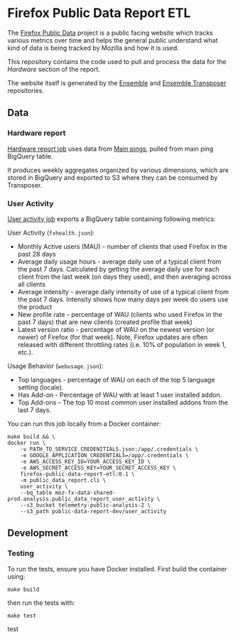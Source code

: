 # Firefox Public Data Report ETL
The [Firefox Public Data](https://data.firefox.com) project is a public facing website which tracks various metrics over time and helps the general public understand what kind of data is being tracked by Mozilla and how it is used.

This repository contains the code used to pull and process the data for the _Hardware_ section of the report.

The website itself is generated by the [Ensemble](https://github.com/mozilla/ensemble) and [Ensemble Transposer](https://github.com/mozilla/ensemble-transposer) repositories.

## Data
### Hardware report
[Hardware report job](public_data_report/hardware_report) uses data from [Main pings](https://firefox-source-docs.mozilla.org/toolkit/components/telemetry/data/main-ping.html), pulled from main ping BigQuery table.

It produces weekly aggregates organized by various dimensions, which are stored in BigQuery and exported to S3 where they can be consumed by Transposer.

### User Activity
[User activity job](public_data_report/user_activity) exports a BigQuery table containing following metrics:

User Activity (`fxhealth.json`):
* Monthly Active users (MAU) - number of clients that used Firefox in the past 28 days
* Average daily usage hours - average daily use of a typical client from the past 7 days. Calculated by getting the average daily use for each client from the last week (on days they used), and then averaging across all clients
* Average intensity - average daily intensity of use of a typical client from the past 7 days. Intensity shows how many days per week do users use the product
* New profile rate - percentage of WAU (clients who used Firefox in the past 7 days) that are new clients (created profile that week)
* Latest version ratio - percentage of WAU on the newest version (or newer) of Firefox (for that week). Note, Firefox updates are often released with different throttling rates (i.e. 10% of population in week 1, etc.).

Usage Behavior (`webusage.json`):
* Top languages - percentage of WAU on each of the top 5 language setting (locale).
* Has Add-on - Percentage of WAU with at least 1 user installed addon.
* Top Add-ons - The top 10 most common user installed addons from the last 7 days.

You can run this job locally from a Docker container:
```shell script
make build && \
docker run \
    -v PATH_TO_SERVICE_CREDENITIALS.json:/app/.credentials \
    -e GOOGLE_APPLICATION_CREDENTIALS=/app/.credentials \
    -e AWS_ACCESS_KEY_ID=YOUR_ACCESS_KEY_ID \
    -e AWS_SECRET_ACCESS_KEY=YOUR_SECRET_ACCESS_KEY \
    firefox-public-data-report-etl:0.1 \
    -m public_data_report.cli \
    user_activity \
    --bq_table moz-fx-data-shared-prod.analysis.public_data_report_user_activity \
    --s3_bucket telemetry-public-analysis-2 \
    --s3_path public-data-report-dev/user_activity
```

## Development
### Testing
To run the tests, ensure you have Docker installed. First build the container using:
```shell script
make build
```
then run the tests with:
```shell script
make test
```
test
